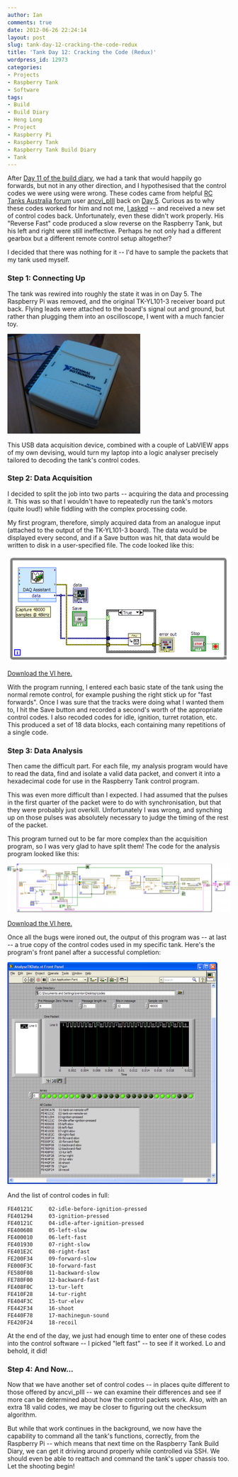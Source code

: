 ```yaml
---
author: Ian
comments: true
date: 2012-06-26 22:24:14
layout: post
slug: tank-day-12-cracking-the-code-redux
title: 'Tank Day 12: Cracking the Code (Redux)'
wordpress_id: 12973
categories:
- Projects
- Raspberry Tank
- Software
tags:
- Build
- Build Diary
- Heng Long
- Project
- Raspberry Pi
- Raspberry Tank
- Raspberry Tank Build Diary
- Tank
---
```


After [Day 11 of the build diary](../tank-day-11-back-on-track/), we had a tank that would happily go forwards, but not in any other direction, and I hypothesised that the control codes we were using were wrong.  These codes came from helpful [RC Tanks Australia forum](http://www.rctanksaustralia.com/forum) user [ancvi_pIII](http://www.rctanksaustralia.com/forum/memberlist.php?mode=viewprofile&u=299&sid=b451c4793e387c8f0630219e500e8b7e) back on [Day 5](../tank-day-5-cracking-the-code/).  Curious as to why these codes worked for him and not me, [I asked](http://www.rctanksaustralia.com/forum/viewtopic.php?p=1379&sid=b451c4793e387c8f0630219e500e8b7e#p1379) -- and received a new set of control codes back.  Unfortunately, even these didn't work properly.  His "Reverse Fast" code produced a slow reverse on the Raspberry Tank, but his left and right were still ineffective.  Perhaps he not only had a different gearbox but a different remote control setup altogether?

I decided that there was nothing for it -- I'd have to sample the packets that my tank used myself.

### Step 1: Connecting Up

The tank was rewired into roughly the state it was in on Day 5.  The Raspberry Pi was removed, and the original TK-YL101-3 receiver board put back.  Flying leads were attached to the board's signal out and ground, but rather than plugging them into an oscilloscope, I went with a much fancier toy.

[![USB DAQ Device](/raspberrytank/IMG_20120626_104630-300x225.jpg)](/raspberrytank/IMG_20120626_104630.jpg)

This USB data acquisition device, combined with a couple of LabVIEW apps of my own devising, would turn my laptop into a logic analyser precisely tailored to decoding the tank's control codes.

### Step 2: Data Acquisition

I decided to split the job into two parts -- acquiring the data and processing it.  This was so that I wouldn't have to repeatedly run the tank's motors (quite loud!) while fiddling with the complex processing code.

My first program, therefore, simply acquired data from an analogue input (attached to the output of the TK-YL101-3 board).  The data would be displayed every second, and if a Save button was hit, that data would be written to disk in a user-specified file.  The code looked like this:

[![Data Acquisition VI Block Diagram](/raspberrytank/capture-vi.png)](/raspberrytank/capture-vi.png)

[Download the VI here.](/raspberrytank/CaptureTKData.vi)

With the program running, I entered each basic state of the tank using the normal remote control, for example pushing the right stick up for "fast forwards".  Once I was sure that the tracks were doing what I wanted them to, I hit the Save button and recorded a second's worth of the appropriate control codes.  I also recoded codes for idle, ignition, turret rotation, etc.  This produced a set of 18 data blocks, each containing many repetitions of a single code.

### Step 3: Data Analysis

Then came the difficult part.  For each file, my analysis program would have to read the data, find and isolate a valid data packet, and convert it into a hexadecimal code for use in the Raspberry Tank control program.

This was even more difficult than I expected.  I had assumed that the pulses in the first quarter of the packet were to do with synchronisation, but that they were probably just overkill.  Unfortunately I was wrong, and synching up on those pulses was absolutely necessary to judge the timing of the rest of the packet.

This program turned out to be far more complex than the acquisition program, so I was very glad to have split them!  The code for the analysis program looked like this:

[![Analysis VI Block Diagram](/raspberrytank/analyse-vi-diagram-600x129.png)](/raspberrytank/analyse-vi-diagram.png)

[Download the VI here.](/raspberrytank/AnalyseTKData.vi)

Once all the bugs were ironed out, the output of this program was -- at last -- a true copy of the control codes used in my specific tank.  Here's the program's front panel after a successful completion:

[![Analysis VI Front Panel](/raspberrytank/analyse-vi-front-474x500.png)](/raspberrytank/analyse-vi-front.png)

And the list of control codes in full:

    FE40121C     02-idle-before-ignition-pressed
    FE401294     03-ignition-pressed
    FE40121C     04-idle-after-ignition-pressed
    FE400608     05-left-slow
    FE400010     06-left-fast
    FE401930     07-right-slow
    FE401E2C     08-right-fast
    FE200F34     09-forward-slow
    FE000F3C     10-forward-fast
    FE580F08     11-backward-slow
    FE780F00     12-backward-fast
    FE408F0C     13-tur-left
    FE410F28     14-tur-right
    FE404F3C     15-tur-elev
    FE442F34     16-shoot
    FE440F78     17-machinegun-sound
    FE420F24     18-recoil


At the end of the day, we just had enough time to enter one of these codes into the control software -- I picked "left fast" -- to see if it worked.  Lo and behold, it did!

### Step 4: And Now...

Now that we have another set of control codes -- in places quite different to those offered by ancvi_pIII -- we can examine their differences and see if more can be determined about how the control packets work.  Also, with an extra 18 valid codes, we may be closer to figuring out the checksum algorithm.

But while that work continues in the background, we now have the capability to command all the tank's functions, correctly, from the Raspberry Pi -- which means that next time on the Raspberry Tank Build Diary, we can get it driving around properly while controlled via SSH.  We should even be able to reattach and command the tank's upper chassis too.  Let the shooting begin!
